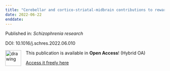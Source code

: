 ```yaml
---
title: "Cerebellar and cortico-striatal-midbrain contributions to reward-cognition processes and apathy within the psychosis continuum."
date: 2022-06-22
enddate:
---
```


Published in: *Schizophrenia research*

DOI: 10.1016/j.schres.2022.06.010

<img src="https://upload.wikimedia.org/wikipedia/commons/thumb/7/77/Open_Access_logo_PLoS_transparent.svg/800px-Open_Access_logo_PLoS_transparent.svg.png" alt="drawing" width="50" align="left"/> &nbsp;&nbsp;&nbsp;This publication is available in **Open Access**! (Hybrid OA)

&nbsp;&nbsp;&nbsp;[Access it freely here](https://doi.org/10.1016/j.schres.2022.06.010
)

